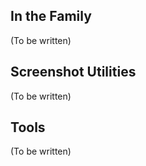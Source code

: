 ## In the Family

(To be written)

## Screenshot Utilities

(To be written)

## Tools

(To be written)
